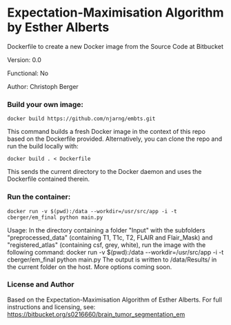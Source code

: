 # Expectation-Maximisation Algorithm by Esther Alberts

Dockerfile to create a new Docker image from the Source Code at Bitbucket

Version: 0.0

Functional: No

Author: Christoph Berger

### Build your own image: 

```
docker build https://github.com/njarng/embts.git
```
This command builds a fresh Docker image in the context of this repo based on the Dockerfile provided. Alternatively, you can clone the repo and run the build locally with: 
```
docker build . < Dockerfile
```
This sends the current directory to the Docker daemon and uses the Dockerfile contained therein.

### Run the container: 
```
docker run -v $(pwd):/data --workdir=/usr/src/app -i -t cberger/em_final python main.py
```

Usage: In the directory containing a folder "Input" with the subfolders "preprocessed_data" (containing T1, T1c, T2, FLAIR and Flair_Mask) and "registered_atlas" (containing csf, grey, white), run the image with the following command:
docker run -v $(pwd):/data --workdir=/usr/src/app -i -t cberger/em_final python main.py
The output is written to /data/Results/ in the current folder on the host.
More options coming soon.

### License and Author
Based on the Expectation-Maximisation Algorithm of Esther Alberts.
For full instructions and licensing, see: https://bitbucket.org/s0216660/brain_tumor_segmentation_em